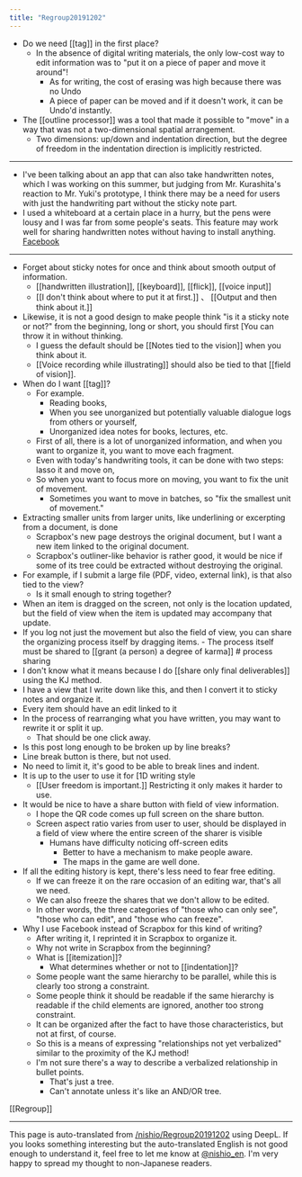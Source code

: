 ```yaml
---
title: "Regroup20191202"
---
```


- Do we need [[tag]] in the first place?
    - In the absence of digital writing materials, the only low-cost way to edit information was to "put it on a piece of paper and move it around"!
        - As for writing, the cost of erasing was high because there was no Undo
        - A piece of paper can be moved and if it doesn't work, it can be Undo'd instantly.
- The [[outline processor]] was a tool that made it possible to "move" in a way that was not a two-dimensional spatial arrangement.
    - Two dimensions: up/down and indentation direction, but the degree of freedom in the indentation direction is implicitly restricted.

-----
- I've been talking about an app that can also take handwritten notes, which I was working on this summer, but judging from Mr. Kurashita's reaction to Mr. Yuki's prototype, I think there may be a need for users with just the handwriting part without the sticky note part.
- I used a whiteboard at a certain place in a hurry, but the pens were lousy and I was far from some people's seats. This feature may work well for sharing handwritten notes without having to install anything.
[Facebook](https://www.facebook.com/nishiohirokazu/posts/10219978632232684)
-----
- Forget about sticky notes for once and think about smooth output of information.
    - [[handwritten illustration]], [[keyboard]], [[flick]], [[voice input]]
    - [[I don't think about where to put it at first.]] 、 [[Output and then think about it.]]
- Likewise, it is not a good design to make people think "is it a sticky note or not?" from the beginning, long or short, you should first [You can throw it in without thinking.
    - I guess the default should be [[Notes tied to the vision]] when you think about it.
    - [[Voice recording while illustrating]] should also be tied to that [[field of vision]].
- When do I want [[tag]]?
    - For example.
        - Reading books,
        - When you see unorganized but potentially valuable dialogue logs from others or yourself,
        - Unorganized idea notes for books, lectures, etc.
    - First of all, there is a lot of unorganized information, and when you want to organize it, you want to move each fragment.
    - Even with today's handwriting tools, it can be done with two steps: lasso it and move on,
    - So when you want to focus more on moving, you want to fix the unit of movement.
        - Sometimes you want to move in batches, so "fix the smallest unit of movement."
- Extracting smaller units from larger units, like underlining or excerpting from a document, is done
    - Scrapbox's new page destroys the original document, but I want a new item linked to the original document.
    - Scrapbox's outliner-like behavior is rather good, it would be nice if some of its tree could be extracted without destroying the original.
- For example, if I submit a large file (PDF, video, external link), is that also tied to the view?
    - Is it small enough to string together?
- When an item is dragged on the screen, not only is the location updated, but the field of view when the item is updated may accompany that update.
- If you log not just the movement but also the field of view, you can share the organizing process itself by dragging items.
        - The process itself must be shared to [[grant (a person) a degree of karma]] # process sharing
- I don't know what it means because I do [[share only final deliverables]] using the KJ method.
- I have a view that I write down like this, and then I convert it to sticky notes and organize it.
- Every item should have an edit linked to it
- In the process of rearranging what you have written, you may want to rewrite it or split it up.
    - That should be one click away.
- Is this post long enough to be broken up by line breaks?
- Line break button is there, but not used.
- No need to limit it, it's good to be able to break lines and indent.
- It is up to the user to use it for [1D writing style
    - [[User freedom is important.]] Restricting it only makes it harder to use.
- It would be nice to have a share button with field of view information.
    - I hope the QR code comes up full screen on the share button.
    - Screen aspect ratio varies from user to user, should be displayed in a field of view where the entire screen of the sharer is visible
        - Humans have difficulty noticing off-screen edits
            - Better to have a mechanism to make people aware.
            - The maps in the game are well done.
- If all the editing history is kept, there's less need to fear free editing.
    - If we can freeze it on the rare occasion of an editing war, that's all we need.
    - We can also freeze the shares that we don't allow to be edited.
    - In other words, the three categories of "those who can only see", "those who can edit", and "those who can freeze".
- Why I use Facebook instead of Scrapbox for this kind of writing?
    - After writing it, I reprinted it in Scrapbox to organize it.
    - Why not write in Scrapbox from the beginning?
    - What is [[itemization]]?
        - What determines whether or not to [[indentation]]?
    - Some people want the same hierarchy to be parallel, while this is clearly too strong a constraint.
    - Some people think it should be readable if the same hierarchy is readable if the child elements are ignored, another too strong constraint.
    - It can be organized after the fact to have those characteristics, but not at first, of course.
    - So this is a means of expressing "relationships not yet verbalized" similar to the proximity of the KJ method!
    - I'm not sure there's a way to describe a verbalized relationship in bullet points.
        - That's just a tree.
        - Can't annotate unless it's like an AND/OR tree.


[[Regroup]]

---
This page is auto-translated from [/nishio/Regroup20191202](https://scrapbox.io/nishio/Regroup20191202) using DeepL. If you looks something interesting but the auto-translated English is not good enough to understand it, feel free to let me know at [@nishio_en](https://twitter.com/nishio_en). I'm very happy to spread my thought to non-Japanese readers.